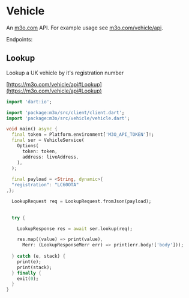 # Vehicle

An [m3o.com](https://m3o.com) API. For example usage see [m3o.com/vehicle/api](https://m3o.com/vehicle/api).

Endpoints:

## Lookup

Lookup a UK vehicle by it's registration number


[https://m3o.com/vehicle/api#Lookup](https://m3o.com/vehicle/api#Lookup)

```dart
import 'dart:io';

import 'package:m3o/src/client/client.dart';
import 'package:m3o/src/vehicle/vehicle.dart';

void main() async {
  final token = Platform.environment['M3O_API_TOKEN']!;
  final ser = VehicleService(
    Options(
      token: token,
      address: liveAddress,
    ),
  );
 
  final payload = <String, dynamic>{
  "registration": "LC60OTA"
,};

  LookupRequest req = LookupRequest.fromJson(payload);

  
  try {

	LookupResponse res = await ser.lookup(req);

    res.map((value) => print(value),
	  Merr: (LookupResponseMerr err) => print(err.body!['body']));	
  
  } catch (e, stack) {
    print(e);
	print(stack);
  } finally {
    exit(0);
  }
}
```
